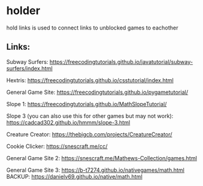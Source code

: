 # holder
hold links
is used to connect links to unblocked games to eachother

## Links:

Subway Surfers: https://freecodingtutorials.github.io/javatutorial/subway-surfers/index.html

Hextris: https://freecodingtutorials.github.io/csstutorial/index.html

General Game Site: https://freecodingtutorials.github.io/pygametutorial/

Slope 1: https://freecodingtutorials.github.io/MathSlopeTutorial/

Slope 3 (you can also use this for other games but may not work): https://cadcad302.github.io/hmmm/slope-3.html

Creature Creator: https://thebigcb.com/projects/CreatureCreator/

Cookie Clicker: https://snescraft.me/cc/

General Game Site 2: https://snescraft.me/Mathews-Collection/games.html

General Game Site 3: https://b-t7274.github.io/nativegames/math.html BACKUP: https://danielv69.github.io/native/math.html 
